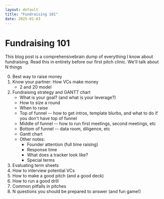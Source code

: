 ```yaml
---
layout: default 
title: "Fundraising 101"
date: 2025-01-03
---
```


# Fundraising 101

This blog post is a comprehensivebrain dump of everything I know about fundraising. Read this in entirety before our first pitch clinic. We'll talk about N things

0. Best way to raise money
1. Know your partner: How VCs make money
    - 2 and 20 model
2. Fundraising strategy and GANTT chart
    - What is your goal? (and what is your leverage?)
    - How to size a round
    - When to raise
    - Top of funnel -- how to get intros, template blurbs, and what to do if you don't have top of funnel
    - Middle of funnel -- how to run first meetings, second meetings, etc
    - Bottom of funnel -- data room, diligence, etc
    - Gantt chart
    - Other notes:
        - Founder attention (full time raising)
        - Response time
        - What does a tracker look like?
        - Special terms
3. Evaluating term sheets
4. How to interview potential VCs
5. How to make a good pitch (and a good deck)
6. How to run a good drill
7. Common pitfalls in pitches
8. N questions you should be prepared to answer (and fun game!)
